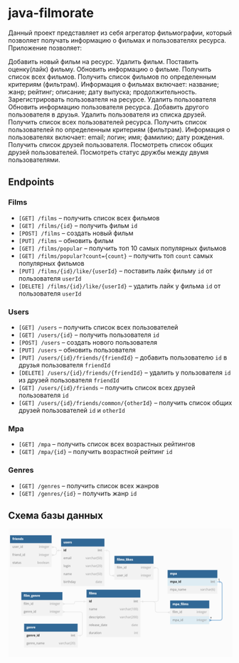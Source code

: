 # java-filmorate
Данный проект представляет из себя агрегатор фильмографии, который позволяет получать информацию о фильмах и пользователях ресурса.
Приложение позволяет:

Добавить новый фильм на ресурс.
Удалить фильм.
Поставить оценку(лайк) фильму.
Обновить информацию о фильме.
Получить список всех фильмов.
Получить список фильмов по определенным критериям (фильтрам).
Информация о фильмах включает:
название;
жанр;
рейтинг;
описание;
дату выпуска;
продолжительность.
Зарегистрировать пользователя на ресурсе.
Удалить пользователя
Обновить информацию пользователя ресурса.
Добавить другого пользователя в друзья.
Удалить пользователя из списка друзей.
Получить список всех пользователей ресурса.
Получить список пользователей по определенным критериям (фильтрам).
Информация о пользователях включает:
email;
логин;
имя;
фамилию;
дату рождения.
Получить список друзей пользователя.
Посмотреть список общих друзей пользователей.
Посмотреть статус дружбы между двумя пользователями.


## Endpoints

### Films
- `[GET] /films` – получить список всех фильмов
- `[GET] /films/{id}` – получить фильм `id`
- `[POST] /films` – создать новый фильм
- `[PUT] /films` – обновить фильм
- `[GET] /films/popular` – получить топ 10 самых популярных фильмов
- `[GET] /films/popular?count={count}` – получить топ `count` самых популярных фильмов
- `[PUT] /films/{id}/like/{userId}` – поставить лайк фильму `id` от пользователя `userId`
- `[DELETE] /films/{id}/like/{userId}` – удалить лайк у фильма `id` от пользователя `userId`

### Users
- `[GET] /users` – получить список всех пользователей
- `[GET] /users/{id}` – получить пользователя `id`
- `[POST] /users` – создать нового пользователя
- `[PUT] /users` – обновить пользователя
- `[PUT] /users/{id}/friends/{friendId}` – добавить пользователю `id` в друзья пользователя `friendId`
- `[DELETE] /users/{id}/friends/{friendId}` – удалить у пользователя `id` из друзей пользователя `friendId`
- `[GET] /users/{id}/friends` – получить список всех друзей пользователя `id`
- `[GET] /users/{id}/friends/common/{otherId}` – получить список общих друзей пользователей `id` и `otherId`

### Mpa
- `[GET] /mpa` – получить список всех возрастных рейтингов
- `[GET] /mpa/{id}` – получить возрастной рейтинг `id`

### Genres
- `[GET] /genres` – получить список всех жанров
- `[GET] /genres/{id}` – получить жанр `id`

## Схема базы данных
![](scheme.png)
